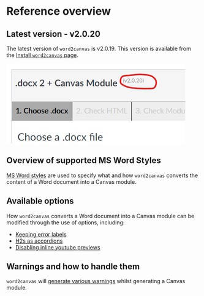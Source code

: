 # Reference overview

## Latest version - v2.0.20

The latest version of ```word2canvas``` is v2.0.19. This version is available from the [Install ```word2canvas``` page](../getting-started/install.md).

![](images/latestVersion.png)  

## Overview of supported MS Word Styles

[MS Word styles](./word-styles.md) are used to specify what and how ```word2canvas``` converts the content of a Word document into a Canvas module. 

## Available options

How ```word2canvas``` converts a Word document into a Canvas module can be modified through the use of options, including:

- [Keeping error labels](options/keep-error-labels.md)
- [H2s as accordions](options/h2-as-accordions.md)
- [Disabling inline youtube previews](options/disable-inline-youtube-previews.md)

## Warnings and how to handle them

```word2canvas``` will [generate various warnings](warnings.md) whilst generating a Canvas module.
